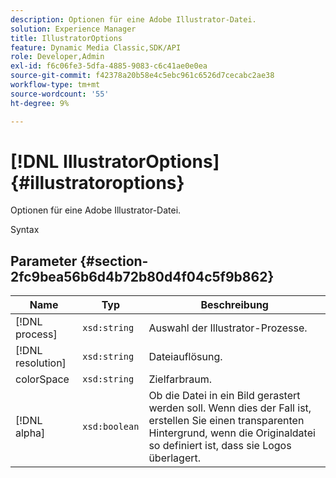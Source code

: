 ```yaml
---
description: Optionen für eine Adobe Illustrator-Datei.
solution: Experience Manager
title: IllustratorOptions
feature: Dynamic Media Classic,SDK/API
role: Developer,Admin
exl-id: f6c06fe3-5dfa-4885-9083-c6c41ae0e0ea
source-git-commit: f42378a20b58e4c5ebc961c6526d7cecabc2ae38
workflow-type: tm+mt
source-wordcount: '55'
ht-degree: 9%

---
```


# [!DNL IllustratorOptions]{#illustratoroptions}

Optionen für eine Adobe Illustrator-Datei.

Syntax

## Parameter {#section-2fc9bea56b6d4b72b80d4f04c5f9b862}

| Name | Typ | Beschreibung |
|---|---|---|
| [!DNL process] | `xsd:string` | Auswahl der Illustrator-Prozesse. |
| [!DNL resolution] | `xsd:string` | Dateiauflösung. |
| colorSpace | `xsd:string` | Zielfarbraum. |
| [!DNL alpha] | `xsd:boolean` | Ob die Datei in ein Bild gerastert werden soll. Wenn dies der Fall ist, erstellen Sie einen transparenten Hintergrund, wenn die Originaldatei so definiert ist, dass sie Logos überlagert. |
